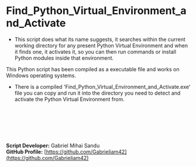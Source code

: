 # Find_Python_Virtual_Environment_and_Activate

* This script does what its name suggests, it searches within the current working directory for any present Python Virtual Environment and when it finds one, it activates it, so you can then run commands or install Python modules inside that environment.

This Python script has been compiled as a executable file and works on Windows operating systems.
* There is a compiled 'Find_Python_Virtual_Environment_and_Activate.exe' file you can copy and run it into the directory you need to detect and activate the Python Virtual Environment from.






<br><br>




<br><br>





**Script Developer:** Gabriel Mihai Sandu  
**GitHub Profile:** [https://github.com/Gabrieliam42](https://github.com/Gabrieliam42)

